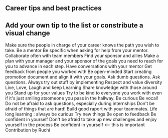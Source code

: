 ## Career tips and best practices

## Add your own tip to the list or constribute a visual change


 Make sure the people in charge of your career knows the path you wish to take.
 Be a mentor
 Be specific when asking for help from your mentor.
 Collaborate often with team members
 Find your sponsor and allies
 Make a plan with your manager and your sponsor of the goals you need to reach for you to advance in each step.
 Have conversations with your mentor
 Get feedback from people you worked with
 Be open-minded
 Start creating promotion document and align it with your goals.
  Ask dumb questions.
  Ask questions.
Always try out stuff by implementing
Respect and value diversity
Live, Love, Laugh and keep Learning
Share knowledge with those around you
Stand up for your values
Try to be kind to everyone you work with even if it's just smiling atsomeone you pass in the hallway.
Be curious
Be vocal!
Do not be afraid to ask questions, especially during internships
Don't be afraid of things that are hard!
Build good raport with your teammates.
Life long learning : always be curious 
Try new things
Be open to feedback
Be confident in yourself 
Don't be afraid to take up new challenges and enjoy yourself in the process
Be confident in yourself <-- this is important
Contribution by Ruchi
